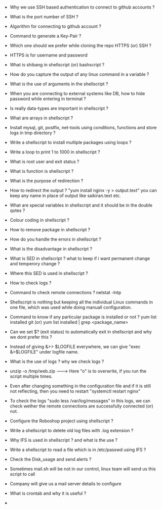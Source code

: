 - Why we use SSH based authentication to connect to github accounts ?
- What is the port number of SSH ?
- Algorithm for connecting to github account ?
- Command to generate a Key-Pair ?
- Which one should we prefer while cloning the repo HTTPS (or) SSH ?
- HTTPS is for username and password
- What is shibang in shellscript (or) bashscript ?
- How do you capture the output of any linux command in a variable ?
- What is the use of arguments in the shellscript ?
- When you are connecting to external systems like DB, how to hide password while entering
  in terminal ?
- Is really data-types are important in shellscript ?
- What are arrays in shellscript ?
- Install mysql, git, postfix, net-tools using conditions, functions and store logs in
  tmp directory ?
- Write a shellscript to install multiple packages using loops ?
- Write a loop to print 1 to 1000 in shellscript ?
- What is root user and exit status ?
- What is function is shellscript ?
- What is the purpose of redirection ?
- How to redirect the output ? "yum install nginx -y > output.text" you can keep any name in
  place of output like saikiran.text etc.
- What are special variables in shellscript and it should be in the double qotes ?
- Colour coding in shellscript ?
- How to remove package in shellscript ?
- How do you handle the errors in shellscript ?
- What is the disadvantage in shellscript ?
- What is SED in shellscript ? what to keep if i want permanent change and temperory change ?
- Where this SED is used in shellscript ?
- How to check logs ?
- Command to check remote connections ? netstat -lntp
- Shellscript is nothing but keeping all the individual Linux commands in one file, which was used
  while doing manuall configuration.
- Command to know if any particular package is installed or not ? yum list installed git (or) 
  yum list installed | grep <package_name>
- Can we set $? (exit status) to automatically exit in shellscript and why we dont prefer this ?
- Instead of giving &>> $LOGFILE everywhere, we can give "exec &>$LOGFILE" under logfile name.
- What is the use of logs ? why we check logs ?
- unzip -o /tmp/web.zip ---> Here "o" is to overwrite, if you run the script multiple times.
- Even after changing something in the configuration file and if it is still not reflecting,
  then you need to restart "systemctl restart nginx"
- To check the logs "sudo less /var/log/messages" in this logs, we can check wether the remote
  connections are successfully connected (or) not.
- Configure the Roboshop project using shellscript ?
- Write a shellscript to delete old log files with .log extension ?
- Why IFS is used in shellscript ? and what is the use ?
- Write a shellscript to read a file which is in /etc/passwd using IFS ?
- Check the Disk_usage and send alerts ?
- Sometimes mail.sh will be not in our control, linux team will send us this script to call
- Company will give us a mail server details to configure



- What is crontab and why it is useful ?
- 





















